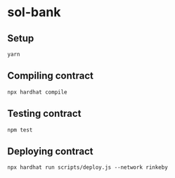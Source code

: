 # sol-bank
## Setup
`yarn`

## Compiling contract
`npx hardhat compile`

## Testing contract
`npm test`

## Deploying contract
`npx hardhat run scripts/deploy.js --network rinkeby`
